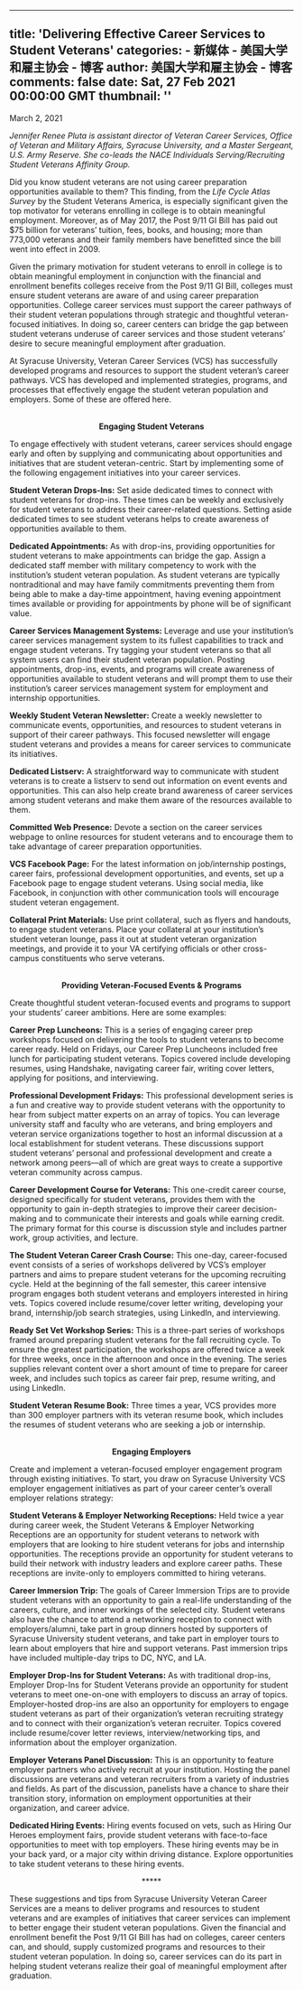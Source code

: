 
---
title: 'Delivering Effective Career Services to Student Veterans'
categories: 
    - 新媒体
    - 美国大学和雇主协会 - 博客
author: 美国大学和雇主协会 - 博客
comments: false
date: Sat, 27 Feb 2021 00:00:00 GMT
thumbnail: ''
---

<div>   
<p>March 2, 2021</p>
<p><em>Jennifer Renee Pluta is assistant director of Veteran Career Services, Office of Veteran and Military Affairs, Syracuse University, and a Master Sergeant, U.S. Army Reserve. She co-leads the NACE Individuals Serving/Recruiting Student Veterans Affinity Group.</em></p>
<p>Did you know student veterans are not using career preparation opportunities available to them? This finding, from the <em>Life Cycle Atlas Survey</em> by the Student Veterans America, is especially significant given the top motivator for veterans enrolling in college is to obtain meaningful employment. Moreover, as of May 2017, the Post 9/11 GI Bill has paid out $75 billion for veterans’ tuition, fees, books, and housing; more than 773,000 veterans and their family members have benefitted since the bill went into effect in 2009.</p>
<p>Given the primary motivation for student veterans to enroll in college is to obtain meaningful employment in conjunction with the financial and enrollment benefits colleges receive from the Post 9/11 GI Bill, colleges must ensure student veterans are aware of and using career preparation opportunities. College career services must support the career pathways of their student veteran populations through strategic and thoughtful veteran-focused initiatives. In doing so, career centers can bridge the gap between student veterans underuse of career services and those student veterans’ desire to secure meaningful employment after graduation.</p>
<p>At Syracuse University, Veteran Career Services (VCS) has successfully developed programs and resources to support the student veteran’s career pathways. VCS has developed and implemented strategies, programs, and processes that effectively engage the student veteran population and employers. Some of these are offered here.</p>
<p style="text-align: center;"> <br><strong>Engaging Student Veterans</strong></p>
<p>To engage effectively with student veterans, career services should engage early and often by supplying and communicating about opportunities and initiatives that are student veteran-centric. Start by implementing some of the following engagement initiatives into your career services.</p>
<p><strong>Student Veteran Drops-Ins:</strong> Set aside dedicated times to connect with student veterans for drop-ins. These times can be weekly and exclusively for student veterans to address their career-related questions. Setting aside dedicated times to see student veterans helps to create awareness of opportunities available to them.</p>
<p><strong>Dedicated Appointments:</strong> As with drop-ins, providing opportunities for student veterans to make appointments can bridge the gap. Assign a dedicated staff member with military competency to work with the institution’s student veteran population. As student veterans are typically nontraditional and may have family commitments preventing them from being able to make a day-time appointment, having evening appointment times available or providing for appointments by phone will be of significant value.</p>
<p><strong>Career Services Management Systems:</strong> Leverage and use your institution’s career services management system to its fullest capabilities to track and engage student veterans. Try tagging your student veterans so that all system users can find their student veteran population. Posting appointments, drop-ins, events, and programs will create awareness of opportunities available to student veterans and will prompt them to use their institution’s career services management system for employment and internship opportunities.</p>
<p><strong>Weekly Student Veteran Newsletter:</strong> Create a weekly newsletter to communicate events, opportunities, and resources to student veterans in support of their career pathways. This focused newsletter will engage student veterans and provides a means for career services to communicate its initiatives.</p>
<p><strong>Dedicated Listserv:</strong> A straightforward way to communicate with student veterans is to create a listserv to send out information on event events and opportunities. This can also help create brand awareness of career services among student veterans and make them aware of the resources available to them.</p>
<p><strong>Committed Web Presence:</strong> Devote a section on the career services webpage to online resources for student veterans and to encourage them to take advantage of career preparation opportunities.</p>
<p><strong>VCS Facebook Page:</strong> For the latest information on job/internship postings, career fairs, professional development opportunities, and events, set up a Facebook page to engage student veterans. Using social media, like Facebook, in conjunction with other communication tools will encourage student veteran engagement.</p>
<p><strong>Collateral Print Materials:</strong> Use print collateral, such as flyers and handouts, to engage student veterans. Place your collateral at your institution’s student veteran lounge, pass it out at student veteran organization meetings, and provide it to your VA certifying officials or other cross-campus constituents who serve veterans.<br><br></p>
<p style="text-align: center;"><strong>Providing Veteran-Focused Events & Programs</strong></p>
<p>Create thoughtful student veteran-focused events and programs to support your students’ career ambitions. Here are some examples:</p>
<p><strong>Career Prep Luncheons:</strong> This is a series of engaging career prep workshops focused on delivering the tools to student veterans to become career ready. Held on Fridays, our Career Prep Luncheons included free lunch for participating student veterans. Topics covered include developing resumes, using Handshake, navigating career fair, writing cover letters, applying for positions, and interviewing.</p>
<p><strong>Professional Development Fridays:</strong> This professional development series is a fun and creative way to provide student veterans with the opportunity to hear from subject matter experts on an array of topics. You can leverage university staff and faculty who are veterans, and bring employers and veteran service organizations together to host an informal discussion at a local establishment for student veterans. These discussions support student veterans’ personal and professional development and create a network among peers—all of which are great ways to create a supportive veteran community across campus.</p>
<p><strong>Career Development Course for Veterans:</strong> This one-credit career course, designed specifically for student veterans, provides them with the opportunity to gain in-depth strategies to improve their career decision-making and to communicate their interests and goals while earning credit. The primary format for this course is discussion style and includes partner work, group activities, and lecture.</p>
<p><strong>The Student Veteran Career Crash Course:</strong> This one-day, career-focused event consists of a series of workshops delivered by VCS’s employer partners and aims to prepare student veterans for the upcoming recruiting cycle. Held at the beginning of the fall semester, this career intensive program engages both student veterans and employers interested in hiring vets. Topics covered include resume/cover letter writing, developing your brand, internship/job search strategies, using LinkedIn, and interviewing.</p>
<p><strong>Ready Set Vet Workshop Series:</strong> This is a three-part series of workshops framed around preparing student veterans for the fall recruiting cycle. To ensure the greatest participation, the workshops are offered twice a week for three weeks, once in the afternoon and once in the evening. The series supplies relevant content over a short amount of time to prepare for career week, and includes such topics as career fair prep, resume writing, and using LinkedIn.</p>
<p><strong>Student Veteran Resume Book:</strong> Three times a year, VCS provides more than 300 employer partners with its veteran resume book, which includes the resumes of student veterans who are seeking a job or internship.<br><br></p>
<p style="text-align: center;"><strong>Engaging Employers</strong></p>
<p>Create and implement a veteran-focused employer engagement program through existing initiatives. To start, you draw on Syracuse University VCS employer engagement initiatives as part of your career center’s overall employer relations strategy:</p>
<p><strong>Student Veterans & Employer Networking Receptions:</strong> Held twice a year during career week, the Student Veterans & Employer Networking Receptions are an opportunity for student veterans to network with employers that are looking to hire student veterans for jobs and internship opportunities. The receptions provide an opportunity for student veterans to build their network with industry leaders and explore career paths. These receptions are invite-only to employers committed to hiring veterans.</p>
<p><strong>Career Immersion Trip: </strong>The goals of Career Immersion Trips are to provide student veterans with an opportunity to gain a real-life understanding of the careers, culture, and inner workings of the selected city. Student veterans also have the chance to attend a networking reception to connect with employers/alumni, take part in group dinners hosted by supporters of Syracuse University student veterans, and take part in employer tours to learn about employers that hire and support veterans. Past immersion trips have included multiple-day trips to DC, NYC, and LA.</p>
<p><strong>Employer Drop-Ins for Student Veterans</strong><strong>:</strong> As with traditional drop-ins, Employer Drop-Ins for Student Veterans provide an opportunity for student veterans to meet one-on-one with employers to discuss an array of topics. Employer-hosted drop-ins are also an opportunity for employers to engage student veterans as part of their organization’s veteran recruiting strategy and to connect with their organization’s veteran recruiter. Topics covered include resume/cover letter reviews, interview/networking tips, and information about the employer organization.</p>
<p><strong>Employer Veterans Panel Discussion:</strong> This is an opportunity to feature employer partners who actively recruit at your institution. Hosting the panel discussions are veterans and veteran recruiters from a variety of industries and fields. As part of the discussion, panelists have a chance to share their transition story, information on employment opportunities at their organization, and career advice.</p>
<p><strong>Dedicated Hiring Events:</strong> Hiring events focused on vets, such as Hiring Our Heroes employment fairs, provide student veterans with face-to-face opportunities to meet with top employers. These hiring events may be in your back yard, or a major city within driving distance. Explore opportunities to take student veterans to these hiring events.</p>
<p style="text-align: center;">*****</p>
<p>These suggestions and tips from Syracuse University Veteran Career Services are a means to deliver programs and resources to student veterans and are examples of initiatives that career services can implement to better engage their student veteran populations. Given the financial and enrollment benefit the Post 9/11 GI Bill has had on colleges, career centers can, and should, supply customized programs and resources to their student veteran population. In doing so, career services can do its part in helping student veterans realize their goal of meaningful employment after graduation.</p>
<p> </p>
<p> </p>
<p> </p>
                      
</div>
            